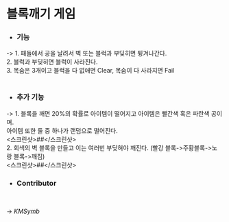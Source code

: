 <h1>블록깨기 게임</h1>

- <h3>기능</h3>   
->  1. 패들에서 공을 날려서 벽 또는 블럭과 부딪히면 튕겨나간다. <br/>
    2. 블럭과 부딪히면 블럭이 사라진다. <br/>
    3. 목숨은 3개이고 블럭을 다 없애면 Clear, 목숨이 다 사라지면 Fail <br/>
     <br/>
- <h3>추가 기능</h3>   
->  1. 블록을 깨면 20%의 확률로 아이템이 떨어지고 아이템은 빨간색 혹은 파란색 공이며. <br/>
       아이템 또한 둘 중 하나가 랜덤으로 떨어진다. <br/>
    <스크린샷>##</스크린샷> <br/>
    2. 회색의 벽 블록을 만들고 이는 여러번 부딪혀야 깨진다. (빨강 블록->주황블록->노랑 블록->깨짐) <br/> 
    <스크린샷>##</스크린샷> <br/>
  
- <h3>Contributor</h3> <br/>
-> *KMSymb*
